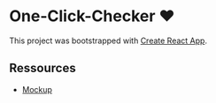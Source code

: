 # One-Click-Checker ❤️

This project was bootstrapped with [Create React App](https://github.com/facebook/create-react-app).

## Ressources

- [Mockup](https://medium.muz.li/facebook-desktop-app-mr-robot-art-and-more-weekly-inspiration-roundup-12a80260a226)
